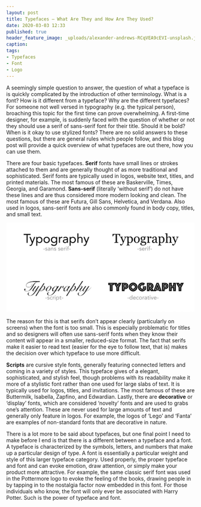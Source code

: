 ```yaml
---
layout: post
title: Typefaces – What Are They and How Are They Used?
date: 2020-03-03 12:33
published: true
header_feature_image: _uploads/alexander-andrews-RCqVEA9cEVI-unsplash.jpg
caption:
tags:
- Typefaces
- Font
- Logo
---
```


A seemingly simple question to answer, the question of what a typeface is is quickly complicated by the introduction of other terminology. What is a font? How is it different from a typeface? Why are the different typefaces? For someone not well versed in typography (e.g. the typical person), broaching this topic for the first time can prove overwhelming. A first-time designer, for example, is suddenly faced with the question of whether or not they should use a serif of sans-serif font for their title. Should it be bold? When is it okay to use stylized fonts? There are no solid answers to these questions, but there are general rules which people follow, and this blog post will provide a quick overview of what typefaces are out there, how you can use them.

There are four basic typefaces. **Serif** fonts have small lines or strokes attached to them and are generally thought of as more traditional and sophisticated. Serif fonts are typically used in logos, website text, titles, and printed materials. The most famous of these are Baskerville, Times, Georgia, and Garamond. **Sans-serif** (literally ‘without serif’) do not have these lines and are thus considered more modern looking and clean. The most famous of these are Futura, Gill Sans, Helvetica, and Verdana. Also used in logos, sans-serif fonts are also commonly found in body copy, titles, and small text.

[![The four primary font types](/_uploads/typography-typeface-1024x483.jpg)](/_uploads/typography-typeface-1024x483.jpg)

The reason for this is that serifs don’t appear clearly (particularly on screens) when the font is too small. This is especially problematic for titles and so designers will often use sans-serif fonts when they know their content will appear in a smaller, reduced-size format. The fact that serifs make it easier to read text (easier for the eye to follow text, that is) makes the decision over which typeface to use more difficult.

**Scripts** are cursive style fonts, generally featuring connected letters and coming in a variety of styles. This typeface gives of a elegant, sophisticated, and stylish feel, though problems with its readability make it more of a stylistic font rather than one used for large slabs of text. It is typically used for logos, titles, and invitations. The most famous of these are Buttermilk, Isabella, Zapfino, and Edwardian. Lastly, there are **decorative** or ‘display’ fonts, which are considered ‘novelty’ fonts and are used to grabs one’s attention. These are never used for large amounts of text and generally only feature in logos. For example, the logos of ‘Lego’ and ‘Fanta’ are examples of non-standard fonts that are decorative in nature.

There is a lot more to be said about typefaces, but one final point I need to make before I end is that there is a different between a typeface and a font. A typeface is characterized by the symbols, letters, and numbers that make up a particular design of type. A font is essentially a particular weight and style of this larger typeface category. Used properly, the proper typeface and font and can evoke emotion, draw attention, or simply make your product more attractive. For example, the same classic serif font was used in the Pottermore logo to evoke the feeling of the books, drawing people in by tapping in to the nostalgia factor now embedded in this font. For those individuals who know, the font will only ever be associated with Harry Potter. Such is the power of typeface and font.
